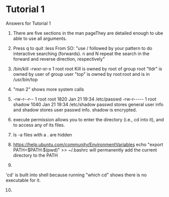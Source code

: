 # Tutorial 1

Answers for Tutorial 1

1. There are five sections in the man pageThey are detailed enough to ube able to use all arguments.  

2. Press q to quit :less
  From SO: "use / followed by your pattern to do interactive searching (forwards). n and N repeat the search in the forward and reverse direction, respectively"

3. /bin/kill    -rwxr-xr-x 1 root root
  Kill is owned by root of group root
  "tldr" is owned by user of group user
    "top" is owned by root:root and is in /usr/bin/top

4. "man 2" shows more system calls

5. -rw-r--r-- 1 root root 1820 Jan 21 19:34 /etc/passwd
  -rw-r----- 1 root shadow 1040 Jan 21 19:34 /etc/shadow
  passwd stores general user info and shadow stores user passwd info.
  shadow is encrypted.

6. execute permission allows you to enter the directory (i.e., cd into it), and to access any of its files.

7. ls -a
  files with a . are hidden
8. https://help.ubuntu.com/community/EnvironmentVariables
  echo "export PATH=\$PATH:$(pwd)" >> ~/.bashrc
  will permanently add the current directory to the PATH
  
9.
  'cd' is built into shell because running "which cd" shows there is no executable for it.

10.
